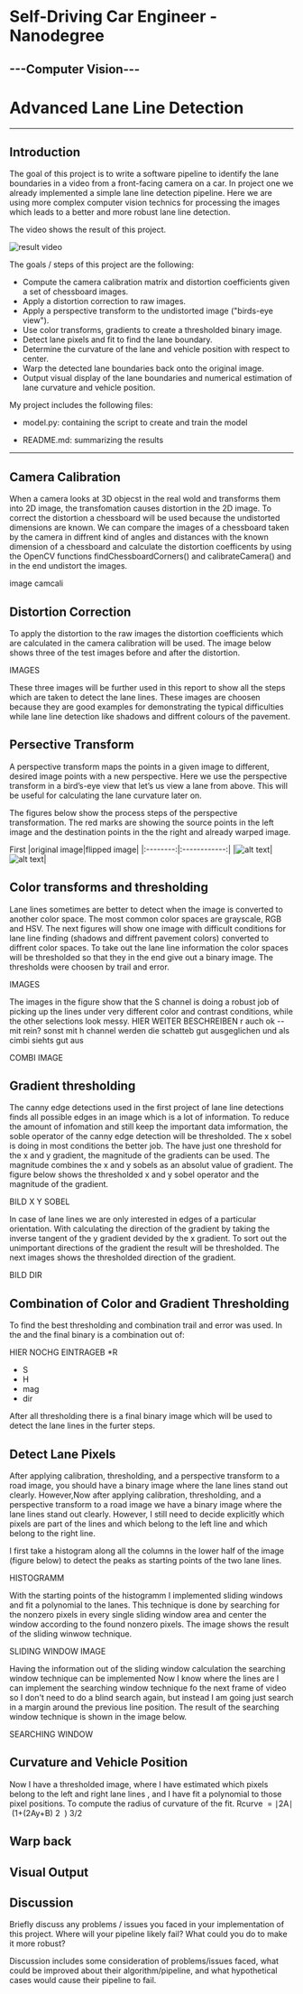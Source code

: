 # **Self-Driving Car Engineer - Nanodegree** 
## ---Computer Vision---
# Advanced Lane Line Detection

---
[//]: # (Image References)

[image1]: ./writeup/left.jpg "left image"
[image2]: ./writeup/center.jpg "center image"
[image3]: ./writeup/right.jpg "right image"
[image4]: ./writeup/woflip.jpg "without flip image"
[image5]: ./writeup/wflip.jpg "with flip image"
[image6]: ./writeup/cropped.jpg "cropped image"
[image7]: ./writeup/nvidia.jpg "NVDIA Architecture"
[image8]: ./writeup/loss.jpg "Output of loss metrics"


## Introduction
The goal of this project is to write a software pipeline to identify the lane boundaries in a video from a front-facing camera on a car. In project one we already implemented a simple lane line detection pipeline. Here we are using more complex computer vision technics for processing the images which leads to a better and more robust lane line detection.

The video shows the result of this project.


![result video](./writeup/run1.gif) 



The goals / steps of this project are the following:

* Compute the camera calibration matrix and distortion coefficients given a set of chessboard images.
* Apply a distortion correction to raw images.
* Apply a perspective transform to the undistorted image ("birds-eye view").
* Use color transforms, gradients to create a thresholded binary image.
* Detect lane pixels and fit to find the lane boundary.
* Determine the curvature of the lane and vehicle position with respect to center.
* Warp the detected lane boundaries back onto the original image.
* Output visual display of the lane boundaries and numerical estimation of lane curvature and vehicle position.


My project includes the following files:
* model.py: containing the script to create and train the model

* README.md: summarizing the results


---
## Camera Calibration
When a camera looks at 3D objecst in the real wold and transforms them into 2D image, the transfomation causes distortion in the 2D image. To correct the distortion a chessboard will be used because the undistorted dimensions are known. We can compare the images of a chessboard taken by the camera in diffrent kind of angles and distances with the known dimension of a chessboard and calculate the distortion coefficents by using the OpenCV functions findChessboardCorners() and calibrateCamera() and in the end undistort the images.

image camcali

## Distortion Correction
To apply the distortion to the raw images the distortion coefficients which are calculated in the camera calibration will be used. 
The image below shows three of the test images before and after the distortion.

IMAGES

These three images will be further used in this report to show all the steps which are taken to detect the lane lines. These images are choosen because they are good examples for demonstrating the typical difficulties while lane line detection like shadows and diffrent colours of the pavement. 

## Persective Transform
A perspective transform maps the points in a given image to different, desired image points with a new perspective. Here we use the perspective transform in a bird’s-eye view that let’s us view a lane from above. This will be useful for calculating the lane curvature later on.

The figures below show the process steps of the perspective transformation. The red marks are showing the source points in the left image and the destination points in the the right and already warped image. 

First 
|original image|flipped image|
|:--------:|:------------:|
|![alt text][image4]| ![alt text][image5]| 


## Color transforms and thresholding
Lane lines sometimes are better to detect when the image is converted to another color space. The most common color spaces are grayscale, RGB and HSV. The next figures will show one image with difficult conditions for lane line finding (shadows and diffrent pavement colors) converted to diffrent color spaces. To take out the lane line information the color spaces will be thresholded so that they in the end give out a binary image. The thresholds were choosen by trail and error.

IMAGES

The images in the figure show that the S channel is doing a robust job of picking up the lines under very different color and contrast conditions, while the other selections look messy. 
HIER WEITER BESCHREIBEN
r auch ok --mit rein?
sonst mit h channel werden die schatteb gut ausgeglichen und als cimbi siehts gut aus

COMBI IMAGE 

## Gradient thresholding
The canny edge detections used in the first project of lane line detections finds all possible edges in an image which is a lot of information. To reduce the amount of infomation and still keep the important data imformation, the soble operator of the canny edge detection will be thresholded. The x sobel is doing in most conditions the better job. The have just one threshold for the x and y gradient, the magnitude of the gradients can be used. The magnitude combines the x and y sobels as an absolut value of gradient. The figure below shows the thresholded x and y sobel operator and the magnitude of the gradient.

BILD X Y SOBEL


In case of lane lines we are only interested in edges of a particular orientation. With calculating the direction of the gradient by taking the inverse tangent of the y gradient devided by the x gradient. To sort out the unimportant directions of the gradient the result will be thresholded. The next images shows the thresholded direction of the gradient.

BILD DIR

## Combination of Color and Gradient Thresholding
To find the best thresholding and combination trail and error was used. In the and the final binary is a combination out of:

HIER NOCHG EINTRAGEB
  *R
  * S
  * H
  * mag
  * dir

After all thresholding there is a final binary image which will be used to detect the lane lines in the furter steps.

##  Detect Lane Pixels
After applying calibration, thresholding, and a perspective transform to a road image, you should have a binary image where the lane lines stand out clearly. However,Now after applying calibration, thresholding, and a perspective transform to a road image  we have a binary image where the lane lines stand out clearly.  However, I still need to decide explicitly which pixels are part of the lines and which belong to the left line and which belong to the right line.

I first take a histogram along all the columns in the lower half of the image (figure below) to detect the peaks as starting points of the two lane lines.


HISTOGRAMM

With the starting points of the histogramm I implemented sliding windows and fit a polynomial to the lanes. This technique is done by searching for the nonzero pixels in every single sliding window area and center the window according to the found nonzero pixels. The image shows the result of the sliding winwow technique.

SLIDING WINDOW IMAGE

Having the information out of the sliding window calculation the searching window technique can be implemented
Now I know where the lines are I can implement the searching window technique fo the next frame of video so I don't need to do a blind search again, but instead I am going just search in a margin around the previous line position. The result of the searching window technique is shown in the image below.

SEARCHING WINDOW


## Curvature and Vehicle Position
Now I have a thresholded image, where I have estimated which pixels belong to the left and right lane lines , and I have fit a polynomial to those pixel positions. To compute the radius of curvature of the fit.
R
​curve
​​ =
​∣2A∣
​
​(1+(2Ay+B)
​2
​​ )
​3/2
​​ 
​​ 


## Warp back

## Visual Output


 ## Discussion
 
Briefly discuss any problems / issues you faced in your implementation of this project. Where will your pipeline likely fail? What could you do to make it more robust?

Discussion includes some consideration of problems/issues faced, what could be improved about their algorithm/pipeline, and what hypothetical cases would cause their pipeline to fail.
 
